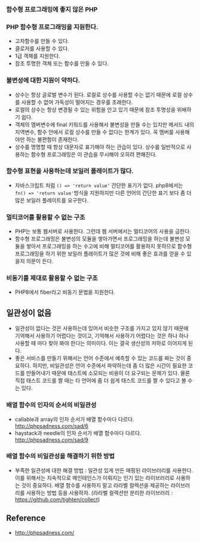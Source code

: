 ### 함수형 프로그래밍에 좋지 않은 PHP

### PHP 함수형 프로그래밍을 지원한다.
- 고차함수를 만들 수 있다.
- 클로저를 사용할 수 있다. 
- 1급 객체를 지원한다.
- 참조 투명한 객체 또는 함수를 만들 수 있다.

### 불변성에 대한 지원이 약하다.
- 상수는 항상 글로벌 변수가 된다. 로컬로 상수를 사용할 수는 없기 때문에 로컬 상수를 사용할 수 없어 가독성이 떨어지는 경우를 초래한다.
- 로컬의 상수는 항상 변경될 수 있는 위험을 안고 있기 때문에 참조 투명성을 위배하기 쉽다.
- 객체의 멤버변수에 final 키워드를 사용해서 불변성을 만들 수는 있지만 메서드 내의 지역변수, 함수 안에서 로컬 상수를 만들 수 없다는 한계가 있다. 꼭 멤버를 사용해야만 하는 불편함이 존재한다.
- 상수를 명명할 때 항상 대문자로 표기해야 하는 관습이 있다. 상수를 일반적으로 사용하는 함수형 프로그래밍은 이 관습을 무시해야 오히려 편해진다.

### 함수형 표현을 사용하는데 보일러 플레이트가 많다.
- 자바스크립트 처럼 ```() => 'return value'``` 간단한 표기가 없다. php8에서는 ```fn() => 'return value'```방식을 지원하지만 다른 언어의 간단한 표기 보다 좀 더 많은 보일러 플레이트를 요구한다.

### 멀티코어를 활용할 수 없는 구조
- PHP는 보통 웹서버로 사용한다. 그런데 웹 서버에서는 멀티코어의 사용을 금한다. 
- 함수형 프로그래밍은 불변성의 모듈을 쌓아가면서 프로그래밍을 하는데 불변성 모듈을 쌓아서 프로그래밍을 하는 수고에 비해 멀티코어를 활용하지 못하므로 함수형 프로그래밍을 하기 위한 보일러 플레이트가 많은 것에 비해 좋은 효과를 얻을 수 있을지 의문이 든다.

### 비동기를 제대로 활용할 수 없는 구조
- PHP8에서 fiber라고 비동기 문법을 지원한다.

## 일관성이 없음
- 일관성이 없다는 것은 사용하는데 있어서 비슷한 구조를 가지고 있지 않기 때문에 기억해서 사용하기 어렵다는 것이고, 기억해서 사용하기 어렵다는 것은 하나 하나 사용할 때 마다 찾아 봐야 한다는 의미이다. 이는 결국 생산성의 저하로 이어지게 된다.
- 좋은 서비스를 만들기 위해서는 언어 수준에서 예측할 수 있는 코드를 짜는 것이 중요하다. 하지만, 비일관성은 언어 수준에서 파악하는데 좀 더 많은 시간이 필요한 코드를 만들어내기 때문에 태스트에 소모되는 비용이 더 요구되는 문제가 있다. 물론 직접 태스트 코드를 짤 때는 타 언어에 좀 더 쉽게 태스트 코드를 짤 수 있다고 볼 수는 있다.

### 배열 함수의 인자의 순서의 비일관성 
- callable과 array의 인자 순서가 배열 함수마다 다르다. http://phpsadness.com/sad/6
- haystack과 needle의 인자 순서가 배열 함수마다 다르다. http://phpsadness.com/sad/9


### 배열 함수의 비일관성을 해결하기 위한 방법
- 부족한 일관성에 대한 해결 방법 : 일관성 있게 만든 매핑된 라이브러리를 사용한다. 이를 위해서는 지속적으로 메인테인스가 이뤄지는 인기 있는 라이브러리로 사용하는 것이 중요하다. 배열 함수를 사용하지 말고 라라벨 컬렉션을 제공하는 라이브러리를 사용하는 방법 등을 사용하자. (라라벨 컬렉션만 분리한 라이브러리 : https://github.com/tighten/collect)



## Reference
- http://phpsadness.com/
